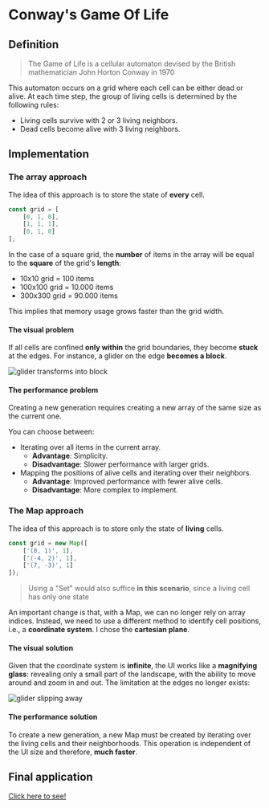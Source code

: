 # Conway's Game Of Life

## Definition

> The Game of Life is a cellular automaton devised by the British mathematician John Horton Conway in 1970

This automaton occurs on a grid where each cell can be either dead or alive. At each time step, the group of living cells is determined by the following rules:
- Living cells survive with 2 or 3 living neighbors.
- Dead cells become alive with 3 living neighbors.

## Implementation

### The array approach

The idea of this approach is to store the state of **every** cell.

```ts
const grid = [
    [0, 1, 0],
    [1, 1, 1],
    [0, 1, 0]
];
```

In the case of a square grid, the **number** of items in the array will be equal to the **square** of the grid's **length**:
- 10x10 grid = 100 items
- 100x100 grid = 10.000 items
- 300x300 grid = 90.000 items

This implies that memory usage grows faster than the grid width.

#### The visual problem

If all cells are confined **only within** the grid boundaries, they become **stuck** at the edges. For instance, a glider on the edge **becomes a block**.

![glider transforms into block](/images/glider_to_block.gif)

#### The performance problem

Creating a new generation requires creating a new array of the same size as the current one.

You can choose between:
- Iterating over all items in the current array.
    - **Advantage**: Simplicity.
    - **Disadvantage**: Slower performance with larger grids.
- Mapping the positions of alive cells and iterating over their neighbors.
    - **Advantage**: Improved performance with fewer alive cells.
    - **Disadvantage**: More complex to implement.

### The Map approach

The idea of this approach is to store only the state of **living** cells.

```ts
const grid = new Map([
    ['(0, 1)', 1],
    ['(-4, 2)', 1],
    ['(7, -3)', 1]
]);
```

> Using a "Set" would also suffice **in this scenario**, since a living cell has only one state

An important change is that, with a Map, we can no longer rely on array indices. Instead, we need to use a different method to identify cell positions, i.e., a **coordinate system**. I chose the **cartesian plane**.

#### The visual solution

Given that the coordinate system is **infinite**, the UI works like a **magnifying glass**: revealing only a small part of the landscape, with the ability to move around and zoom in and out. The limitation at the edges no longer exists:

![glider slipping away](/images/glider_away.gif)

#### The performance solution

To create a new generation, a new Map must be created by iterating over the living cells and their neighborhoods. This operation is independent of the UI size and therefore, **much faster**.

## Final application

[Click here to see!](/game-of-life/index.html)
